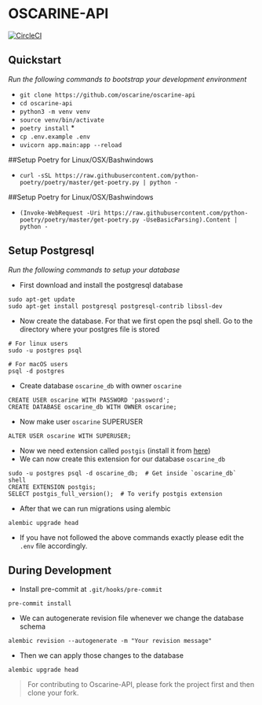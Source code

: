 # OSCARINE-API

[![CircleCI](https://img.shields.io/circleci/build/github/oscarine/oscarine-api?label=CircleCI%20Build&style=for-the-badge)](https://circleci.com/gh/oscarine/oscarine-api)

## Quickstart
*Run the following commands to bootstrap your development environment*

* `git clone https://github.com/oscarine/oscarine-api`
* `cd oscarine-api`
* `python3 -m venv venv`
* `source venv/bin/activate`
* `poetry install`                                  * 
* `cp .env.example .env`
* `uvicorn app.main:app --reload`

##Setup Poetry for Linux/OSX/Bashwindows
* `curl -sSL https://raw.githubusercontent.com/python-poetry/poetry/master/get-poetry.py | python -`

##Setup Poetry for Linux/OSX/Bashwindows
* `(Invoke-WebRequest -Uri https://raw.githubusercontent.com/python-poetry/poetry/master/get-poetry.py -UseBasicParsing).Content | python -`



## Setup Postgresql
*Run the following commands to setup your database*

* First download and install the postgresql database
```text
sudo apt-get update
sudo apt-get install postgresql postgresql-contrib libssl-dev
```
* Now create the database. For that we first open the psql shell. Go to the directory where your postgres file is stored
```text
# For linux users
sudo -u postgres psql

# For macOS users
psql -d postgres
```
* Create database `oscarine_db` with owner `oscarine`
```text
CREATE USER oscarine WITH PASSWORD 'password';
CREATE DATABASE oscarine_db WITH OWNER oscarine;
```
* Now make user `oscarine` SUPERUSER
```text
ALTER USER oscarine WITH SUPERUSER;
```
* Now we need extension called `postgis` (install it from [here](https://postgis.net/install/))
* We can now create this extension for our database `oscarine_db`
```text
sudo -u postgres psql -d oscarine_db;  # Get inside `oscarine_db` shell
CREATE EXTENSION postgis;
SELECT postgis_full_version();  # To verify postgis extension
```
* After that we can run migrations using alembic
```text
alembic upgrade head
```
* If you have not followed the above commands exactly please edit the `.env` file accordingly. 

## During Development
* Install pre-commit at `.git/hooks/pre-commit`
```text
pre-commit install
```
* We can autogenerate revision file whenever we change the database schema
```text
alembic revision --autogenerate -m "Your revision message"
```
* Then we can apply those changes to the database
```text
alembic upgrade head
```


> For contributing to Oscarine-API, please fork the project first and then clone your fork.